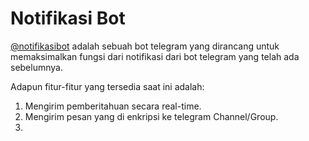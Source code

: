 # Notifikasi Bot
[@notifikasibot](https://t.me/notifikasibot) adalah sebuah bot telegram yang dirancang untuk memaksimalkan fungsi dari notifikasi dari bot telegram yang telah ada sebelumnya. 

Adapun fitur-fitur yang tersedia saat ini adalah:
1. Mengirim pemberitahuan secara real-time.
2. Mengirim pesan yang di enkripsi ke telegram Channel/Group.
3. 
